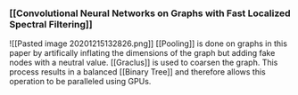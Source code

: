 ### [[Convolutional Neural Networks on Graphs with Fast Localized Spectral Filtering]]
![[Pasted image 20201215132826.png]]
[[Pooling]] is done on graphs in this paper by artifically inflating the dimensions of the graph but adding fake nodes with a neutral value. [[Graclus]] is used to coarsen the graph. This process results in a balanced [[Binary Tree]] and therefore allows this operation to be paralleled using GPUs. 